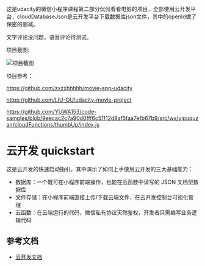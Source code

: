 这是udacity的微信小程序课程第二部分侃侃看看电影的项目，全部使用云开发平台，cloudDatabaseJson是云开发平台下载数据库json文件，其中的openId做了保密的删减。

文字评论没问题，语音评论待测试。

项目截图:


![项目截图](https://s3.cn-north-1.amazonaws.com.cn/static-documents/nd666/%E7%9C%8B%E7%9C%8B%E4%BE%83%E4%BE%83%E7%94%B5%E5%BD%B1%E8%B5%84%E6%BA%90/%E4%BA%A4%E4%BA%92%E5%9B%BE2.png)


项目参考：

https://github.com/zxzxhhhhh/movie-app-udacity


https://github.com/LIU-OU/udacity-movie-project


https://github.com/YUWA153/code-samples/blob/9eecac2c7a90d0fff6c51f12d8af5faa7efb67b9/src/wx/yipuquzan/cloudFunctions/thumbUp/index.js



# 云开发 quickstart

这是云开发的快速启动指引，其中演示了如何上手使用云开发的三大基础能力：

- 数据库：一个既可在小程序前端操作，也能在云函数中读写的 JSON 文档型数据库
- 文件存储：在小程序前端直接上传/下载云端文件，在云开发控制台可视化管理
- 云函数：在云端运行的代码，微信私有协议天然鉴权，开发者只需编写业务逻辑代码

## 参考文档

- [云开发文档](https://developers.weixin.qq.com/miniprogram/dev/wxcloud/basis/getting-started.html)

